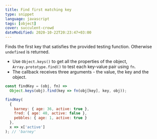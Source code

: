 ```yaml
---
title: Find first matching key
type: snippet
language: javascript
tags: [object]
cover: succulent-crowd
dateModified: 2020-10-22T20:23:47+03:00
---
```


Finds the first key that satisfies the provided testing function.
Otherwise `undefined` is returned.

- Use `Object.keys()` to get all the properties of the object, `Array.prototype.find()` to test each key-value pair using `fn`.
- The callback receives three arguments - the value, the key and the object.

```js
const findKey = (obj, fn) =>
  Object.keys(obj).find(key => fn(obj[key], key, obj));
```

```js
findKey(
  {
    barney: { age: 36, active: true },
    fred: { age: 40, active: false },
    pebbles: { age: 1, active: true }
  },
  x => x['active']
); // 'barney'
```

